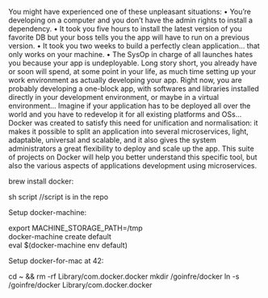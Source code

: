 You might have experienced one of these unpleasant situations:
• You’re developing on a computer and you don’t have the admin rights to install a
dependency.
• It took you five hours to install the latest version of you favorite DB but your boss
tells you the app will have to run on a previous version.
• It took you two weeks to build a perfectly clean application... that only works on
your machine.
• The SysOp in charge of all launches hates you because your app is undeployable.
Long story short, you already have or soon will spend, at some point in your life, as
much time setting up your work environment as actually developing your app.
Right now, you are probably developing a one-block app, with softwares and libraries
installed directly in your development environment, or maybe in a virtual environment...
Imagine if your application has to be deployed all over the world and you have to redevelop
it for all existing platforms and OSs...
Docker was created to satisfy this need for unification and normalisation: it makes it
possible to split an application into several microservices, light, adaptable, universal and
scalable, and it also gives the system administrators a great flexibility to deploy and scale
up the app.
This suite of projects on Docker will help you better understand this specific tool, but
also the various aspects of applications development using microservices.

brew install docker:

sh script                       //script is in the repo

Setup docker-machine:

export MACHINE_STORAGE_PATH=/tmp  
docker-machine create default  
eval $(docker-machine env default) 

Setup docker-for-mac at 42:

cd ~ && rm -rf Library/com.docker.docker
mkdir /goinfre/docker
ln -s /goinfre/docker Library/com.docker.docker
